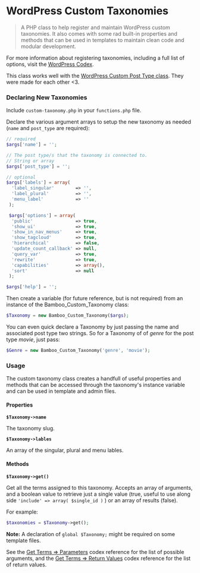 # WordPress Custom Taxonomies

> A PHP class to help register and maintain WordPress custom taxonomies. It also comes with some rad built-in properties and methods that can be used in templates to maintain clean code and modular development.

For more information about registering taxonomies, including a full list of options, visit the [WordPress Codex](http://codex.wordpress.org/Function_Reference/register_taxonomy).

This class works well with the [WordPress Custom Post Type class](https://github.com/beaucharman/wordpress-custom-post-type). They were made for each other <3.

### Declaring New Taxonomies

Include `custom-taxonomy.php` in your `functions.php` file.

Declare the various argument arrays to setup the new taxonomy as needed (`name` and `post_type` are required):

```php
// required
$args['name'] = '';

// The post type/s that the taxonomy is connected to.
// String or array
$args['post_type'] = '';

// optional
$args['labels'] = array(
  'label_singular'        => '',
  'label_plural'          => '',
  'menu_label'            => ''
 );

 $args['options'] = array(
  'public'                => true,
  'show_ui'               => true,
  'show_in_nav_menus'     => true,
  'show_tagcloud'         => true,
  'hierarchical'          => false,
  'update_count_callback' => null,
  'query_var'             => true,
  'rewrite'               => true,
  'capabilities'          => array(),
  'sort'                  => null
 );

$args['help'] = '';
```

Then create a variable (for future reference, but is not required) from an instance of the Bamboo_Custom_Taxonomy class:

```php
$Taxonomy = new Bamboo_Custom_Taxonomy($args);
```

You can even quick declare a Taxonomy by just passing the name and associated post type two strings. So for a Taxonomy of of *genre* for the post type *movie*, just pass:

```PHP
$Genre = new Bamboo_Custom_Taxonomy('genre', 'movie');
```

### Usage

The custom taxonomy class creates a handfull of useful properties and methods that can be accessed through the taxonomy's instance variable and can be used in template and admin files.

#### Properties

**`$Taxonomy->name`**

The taxonomy slug.

**`$Taxonomy->lables`**

An array of the singular, plural and menu lables.

#### Methods

**`$Taxonomy->get()`**

Get all the terms assigned to this taxonomy. Accepts an array of arguments, and a boolean value to retrieve just a single value (true, useful to use along side `'include' => array( $single_id )` ) or an array of results (false).

For example:

```php
$taxonomies = $Taxonomy->get();
```

**Note:** A declaration of `global $Taxonomy;` might be required on some template files.

See the [Get Terms => Parameters](http://codex.wordpress.org/Function_Reference/get_terms#Parameters) codex reference for the list of possible arguments, and the [Get Terms => Return Values](http://codex.wordpress.org/Function_Reference/get_terms#Return_Values) codex reference for the list of return values.
